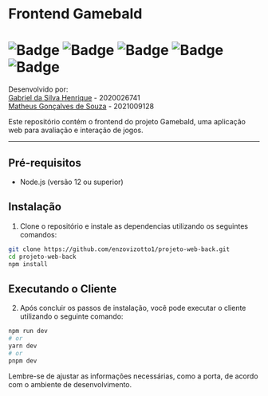 # Frontend Gamebald
# ![Badge](https://img.shields.io/badge/React-20232A?style=for-the-badge&logo=react&logoColor=61DAFB) ![Badge](https://img.shields.io/badge/CSS3-1572B6?style=for-the-badge&logo=css3&logoColor=white) ![Badge](https://img.shields.io/badge/TypeScript-007ACC?style=for-the-badge&logo=typescript&logoColor=white) ![Badge](https://img.shields.io/badge/Tailwind_CSS-38B2AC?style=for-the-badge&logo=tailwind-css&logoColor=white) ![Badge](https://img.shields.io/badge/HTML5-E34F26?style=for-the-badge&logo=html5&logoColor=white) 


Desenvolvido por:  
[Gabriel da Silva Henrique](https://github.com/gabrielsilva2012/) - 2020026741  
[Matheus Gonçalves de Souza](https://github.com/matheusouzag/) - 2021009128 

Este repositório contém o frontend do projeto Gamebald, uma aplicação web para avaliação e interação de jogos.

---

## Pré-requisitos

- Node.js (versão 12 ou superior)

## Instalação

1. Clone o repositório e instale as dependencias utilizando os seguintes comandos:

```bash
git clone https://github.com/enzovizotto1/projeto-web-back.git
cd projeto-web-back
npm install
```

## Executando o Cliente


2. Após concluir os passos de instalação, você pode executar o cliente utilizando o seguinte comando:
```bash
npm run dev
# or
yarn dev
# or
pnpm dev
```




Lembre-se de ajustar as informações necessárias, como a porta, de acordo com o ambiente de desenvolvimento.
